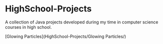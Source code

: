 # HighSchool-Projects
A collection of Java projects developed during my time in computer science courses in high school. 

[Glowing Particles](HighSchool-Projects/Glowing Particles/)
